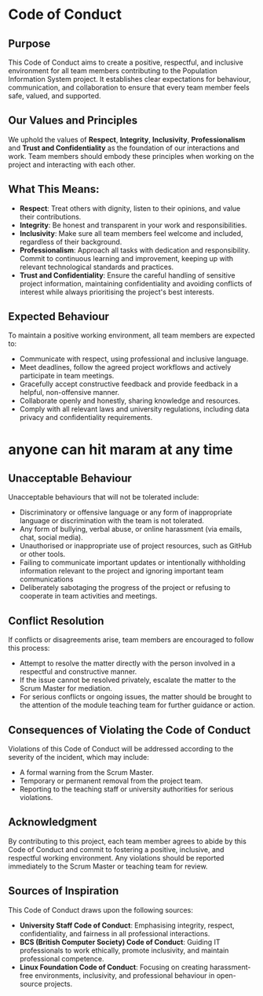 
# Code of Conduct

## **Purpose**
This Code of Conduct aims to create a positive, respectful, and inclusive environment for all team members contributing to the Population Information System project. It establishes clear expectations for behaviour, communication, and collaboration to ensure that every team member feels safe, valued, and supported.


## **Our Values and Principles**
We uphold the values of **Respect**, **Integrity**, **Inclusivity**, **Professionalism** and **Trust and Confidentiality** as the foundation of our interactions and work. Team members should embody these principles when working on the project and interacting with each other.


## What This Means:
- **Respect**: Treat others with dignity, listen to their opinions, and value their contributions.
- **Integrity**: Be honest and transparent in your work and responsibilities.
- **Inclusivity**: Make sure all team members feel welcome and included, regardless of their background.
- **Professionalism**: Approach all tasks with dedication and responsibility. Commit to continuous learning and improvement, keeping up with relevant technological standards and practices.
- **Trust and Confidentiality**: Ensure the careful handling of sensitive project information, maintaining confidentiality and avoiding conflicts of interest while always prioritising the project's best interests.


## **Expected Behaviour**
To maintain a positive working environment, all team members are expected to:
- Communicate with respect, using professional and inclusive language.
- Meet deadlines, follow the agreed project workflows and actively participate in team meetings.
- Gracefully accept constructive feedback and provide feedback in a helpful, non-offensive manner.
- Collaborate openly and honestly, sharing knowledge and resources.
- Comply with all relevant laws and university regulations, including data privacy and confidentiality requirements.
# anyone can hit maram at any time

## **Unacceptable Behaviour**
Unacceptable behaviours that will not be tolerated include:
- Discriminatory or offensive language or any form of inappropriate language or discrimination with the team is not tolerated.
-  Any form of bullying, verbal abuse, or online harassment (via emails, chat, social media).
- Unauthorised or inappropriate use of project resources, such as GitHub or other tools.
- Failing to communicate important updates or intentionally withholding information relevant to the project and ignoring important team communications
- Deliberately sabotaging the progress of the project or refusing to cooperate in team activities and meetings.


## **Conflict Resolution**
If conflicts or disagreements arise, team members are encouraged to follow this process:
- Attempt to resolve the matter directly with the person involved in a respectful and constructive manner.
- If the issue cannot be resolved privately, escalate the matter to the Scrum Master for mediation.
- For serious conflicts or ongoing issues, the matter should be brought to the attention of the module teaching team for further guidance or action.


## **Consequences of Violating the Code of Conduct**
Violations of this Code of Conduct will be addressed according to the severity of the incident, which may include:
- A formal warning from the Scrum Master.
- Temporary or permanent removal from the project team.
- Reporting to the teaching staff or university authorities for serious violations.


## **Acknowledgment**
By contributing to this project, each team member agrees to abide by this Code of Conduct and commit to fostering a positive, inclusive, and respectful working environment. Any violations should be reported immediately to the Scrum Master or teaching team for review.


## **Sources of Inspiration**
This Code of Conduct draws upon the following sources:
- **University Staff Code of Conduct**: Emphasising integrity, respect, confidentiality, and fairness in all professional interactions.
- **BCS (British Computer Society) Code of Conduct**: Guiding IT professionals to work ethically, promote inclusivity, and maintain professional competence.
- **Linux Foundation Code of Conduct**: Focusing on creating harassment-free environments, inclusivity, and professional behaviour in open-source projects.